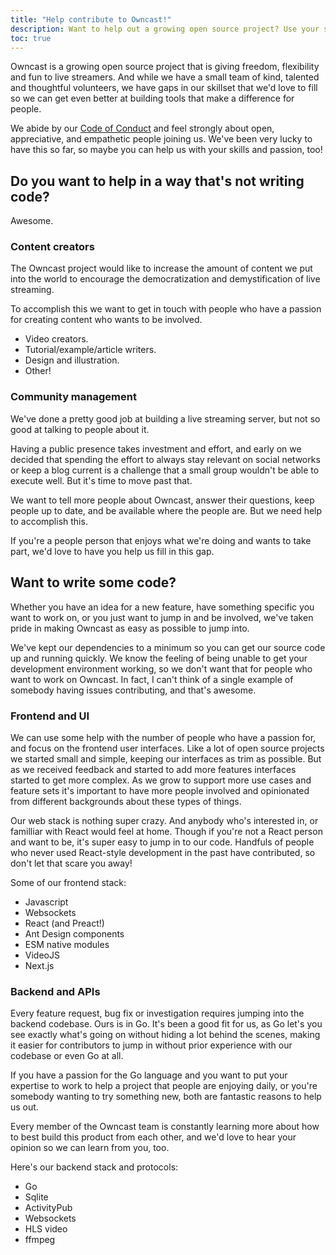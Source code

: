 ```yaml
---
title: "Help contribute to Owncast!"
description: Want to help out a growing open source project? Use your skills here!
toc: true
---
```


Owncast is a growing open source project that is giving freedom, flexibility and fun to live streamers.  And while we have a small team of kind, talented and thoughtful volunteers, we have gaps in our skillset that we'd love to fill so we can get even better at building tools that make a difference for people.

We abide by our [Code of Conduct](/contribute/) and feel strongly about open, appreciative, and empathetic people joining us.  We've been very lucky to have this so far, so maybe you can help us with your skills and passion, too!

## Do you want to help in a way that's not writing code?

Awesome.

### Content creators

The Owncast project would like to increase the amount of content we put into the world to encourage the democratization and demystification of live streaming.

To accomplish this we want to get in touch with people who have a passion for creating content who wants to be involved.

- Video creators.
- Tutorial/example/article writers.
- Design and illustration.
- Other!

### Community management

We've done a pretty good job at building a live streaming server, but not so good at talking to people about it.

Having a public presence takes investment and effort, and early on we decided that spending the effort to always stay relevant on social networks or keep a blog current is a challenge that a small group wouldn't be able to execute well.  But it's time to move past that.

We want to tell more people about Owncast, answer their questions, keep people up to date, and be available where the people are.  But we need help to accomplish this.

If you're a people person that enjoys what we're doing and wants to take part, we'd love to have you help us fill in this gap.


## Want to write some code?

Whether you have an idea for a new feature, have something specific you want to work on, or you just want to jump in and be involved, we've taken pride in making Owncast as easy as possible to jump into.

We've kept our dependencies to a minimum so you can get our source code up and running quickly.  We know the feeling of being unable to get your development environment working, so we don't want that for people who want to work on Owncast.  In fact, I can't think of a single example of somebody having issues contributing, and that's awesome.

### Frontend and UI

We can use some help with the number of people who have a passion for, and focus on the frontend user interfaces.  Like a lot of open source projects we started small and simple, keeping our interfaces as trim as possible.  But as we received feedback and started to add more features interfaces started to get more complex. As we grow to support more use cases and feature sets it's important to have more people involved and opinionated from different backgrounds about these types of things.

Our web stack is nothing super crazy.  And anybody who's interested in, or familliar with React would feel at home.  Though if you're not a React person and want to be, it's super easy to jump in to our code.  Handfuls of people who never used React-style development in the past have contributed, so don't let that scare you away!

Some of our frontend stack:

- Javascript
- Websockets
- React (and Preact!)
- Ant Design components
- ESM native modules
- VideoJS
- Next.js

### Backend and APIs

Every feature request, bug fix or investigation requires jumping into the backend codebase.  Ours is in Go.  It's been a good fit for us, as Go let's you see exactly what's going on without hiding a lot behind the scenes, making it easier for contributors to jump in without prior experience with our codebase or even Go at all.

If you have a passion for the Go language and you want to put your expertise to work to help a project that people are enjoying daily, or you're somebody wanting to try something new, both are fantastic reasons to help us out.

Every member of the Owncast team is constantly learning more about how to best build this product from each other, and we'd love to hear your opinion so we can learn from you, too.

Here's our backend stack and protocols:

- Go
- Sqlite
- ActivityPub
- Websockets
- HLS video
- ffmpeg